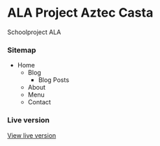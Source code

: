 # ALA Project Aztec Casta
Schoolproject ALA

### Sitemap
* Home
    * Blog
        * Blog Posts
    * About
    * Menu
    * Contact
    
### Live version
[View live version](https://school.sjoerd69.com "Project Sjoerd69")
